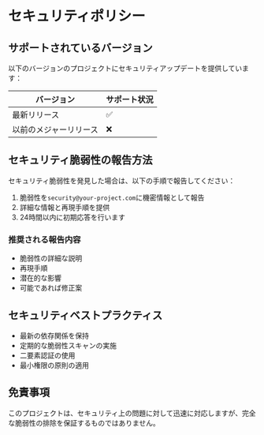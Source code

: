 # セキュリティポリシー

## サポートされているバージョン

以下のバージョンのプロジェクトにセキュリティアップデートを提供しています：

| バージョン | サポート状況 |
|-----------|--------------|
| 最新リリース | ✅ |
| 以前のメジャーリリース | ❌ |

## セキュリティ脆弱性の報告方法

セキュリティ脆弱性を発見した場合は、以下の手順で報告してください：

1. 脆弱性を`security@your-project.com`に機密情報として報告
2. 詳細な情報と再現手順を提供
3. 24時間以内に初期応答を行います

### 推奨される報告内容

- 脆弱性の詳細な説明
- 再現手順
- 潜在的な影響
- 可能であれば修正案

## セキュリティベストプラクティス

- 最新の依存関係を保持
- 定期的な脆弱性スキャンの実施
- 二要素認証の使用
- 最小権限の原則の適用

## 免責事項

このプロジェクトは、セキュリティ上の問題に対して迅速に対応しますが、完全な脆弱性の排除を保証するものではありません。